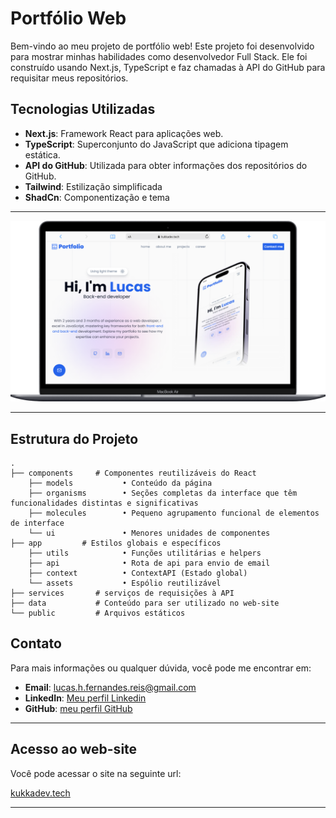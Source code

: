 # Portfólio Web

Bem-vindo ao meu projeto de portfólio web! Este projeto foi desenvolvido para mostrar minhas habilidades como desenvolvedor Full Stack. Ele foi construído usando Next.js, TypeScript e faz chamadas à API do GitHub para requisitar meus repositórios.

## Tecnologias Utilizadas

- **Next.js**: Framework React para aplicações web.
- **TypeScript**: Superconjunto do JavaScript que adiciona tipagem estática.
- **API do GitHub**: Utilizada para obter informações dos repositórios do GitHub.
- **Tailwind**: Estilização simplificada
- **ShadCn**: Componentização e tema

---

![alt text](/public//images//show.png)

---

## Estrutura do Projeto

```plaintext
.
├── components     # Componentes reutilizáveis do React
    ├── models           • Conteúdo da página
    ├── organisms        • Seções completas da interface que têm funcionalidades distintas e significativas
    ├── molecules        • Pequeno agrupamento funcional de elementos de interface
    └── ui               • Menores unidades de componentes
├── app         # Estilos globais e específicos
    ├── utils            • Funções utilitárias e helpers
    ├── api              • Rota de api para envio de email
    ├── context          • ContextAPI (Estado global)
    └── assets           • Espólio reutilizável
├── services       # serviços de requisições à API
├── data           # Conteúdo para ser utilizado no web-site
└── public         # Arquivos estáticos

```

## Contato

Para mais informações ou qualquer dúvida, você pode me encontrar em:

- **Email**: lucas.h.fernandes.reis@gmail.com
- **LinkedIn**: [Meu perfil Linkedin](https://linkedin.com/in/lucasfernandesreis)
- **GitHub**: [meu perfil GitHub](https://github.com/lucasfernandes20)

---

## Acesso ao web-site

Você pode acessar o site na seguinte url:

[kukkadev.tech](https://kukkadev.tech)

---
